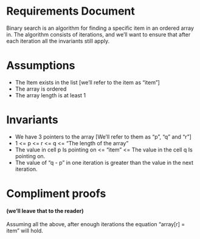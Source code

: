 # Requirements Document
Binary search is an algorithm for finding a specific item in an ordered array in.
The algorithm consists of iterations, and we’ll want to ensure that after each iteration all the invariants still apply.

# Assumptions
- The Item exists in the list [we’ll refer to the item as “item”]
- The array is ordered
- The array length is at least 1
# Invariants
- We have 3 pointers to the array [We’ll refer to them as “p”, “q” and “r”]
- 1 <= p <= r <= q <= “The length of the array”
- The value in cell p Is pointing on <= “item” <= The value in the cell q Is pointing on.
- The value of “q - p” in one iteration is greater than the value in the next iteration.

# Compliment proofs
#### (we’ll leave that to the reader)

Assuming all the above, after enough iterations the equation “array[r] = item” will hold.
